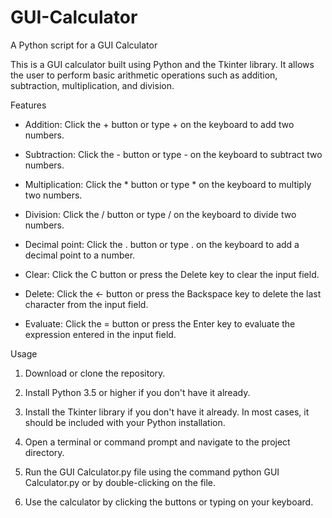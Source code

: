 # GUI-Calculator
A Python script for a GUI Calculator

This is a GUI calculator built using Python and the Tkinter library. It allows the user to perform basic arithmetic operations such as addition, subtraction, multiplication, and division.

Features

* Addition: Click the + button or type + on the keyboard to add two numbers.

* Subtraction: Click the - button or type - on the keyboard to subtract two numbers.

* Multiplication: Click the * button or type * on the keyboard to multiply two numbers.

* Division: Click the / button or type / on the keyboard to divide two numbers.

* Decimal point: Click the . button or type . on the keyboard to add a decimal point to a number.

* Clear: Click the C button or press the Delete key to clear the input field.

* Delete: Click the ← button or press the Backspace key to delete the last character from the input field.

* Evaluate: Click the = button or press the Enter key to evaluate the expression entered in the input field.

Usage

1. Download or clone the repository.

2. Install Python 3.5 or higher if you don't have it already.

3. Install the Tkinter library if you don't have it already. In most cases, it should be included with your Python installation.

4. Open a terminal or command prompt and navigate to the project directory.

5. Run the GUI Calculator.py file using the command python GUI Calculator.py or by double-clicking on the file.

6. Use the calculator by clicking the buttons or typing on your keyboard.
